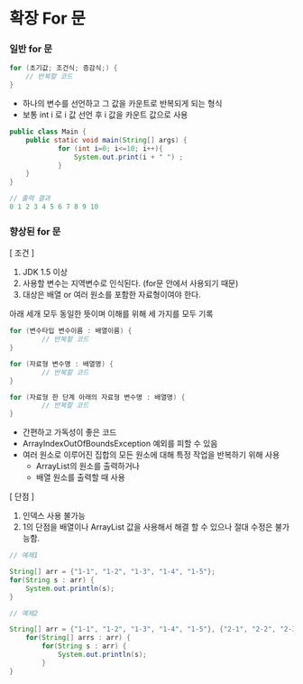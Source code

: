 # 확장 For 문

### 일반 for 문

```java
for (초기값; 조건식; 증감식;) {
	// 반복할 코드
}
```

- 하나의 변수를 선언하고 그 값을 카운트로 반복되게 되는 형식
- 보통 int i 로 i 값 선언 후 i 값을 카운트 값으로 사용

```java
public class Main {
	public static void main(String[] args) {
			for (int i=0; i<=10; i++){
				System.out.print(i + " ") ;
			}
	}
}
```

```java
// 출력 결과
0 1 2 3 4 5 6 7 8 9 10
```

### 향상된 for 문

[ 조건 ]

1. JDK 1.5 이상
2. 사용할 변수는 지역변수로 인식된다. (for문 안에서 사용되기 때문)
3. 대상은 배열 or 여러 원소를 포함한 자료형이여야 한다.

아래 세개 모두 동일한 뜻이며 이해를 위해 세 가지를 모두 기록

```java
for (변수타입 변수이름 : 배열이름) {
		// 반복할 코드
}
```

```java
for (자료형 변수명 : 배열명) {
		// 반복할 코드
}
```

```java
for (자료형 한 단계 아래의 자료형 변수명 : 배열명) {
		// 반복할 코드
}
```

- 간편하고 가독성이 좋은 코드
- ArrayIndexOutOfBoundsException 예외를 피할 수 있음
- 여러 원소로 이루어진 집합의 모든 원소에 대해 특정 작업을 반복하기 위해 사용
  - ArrayList의 원소를 출력하거나
  - 배열 원소를 출력할 때 사용

[ 단점 ]

1. 인덱스 사용 불가능
2. 1의 단점을 배열이나 ArrayList 값을 사용해서 해결 할 수 있으나 절대 수정은 불가능함.

```java
// 예제1

String[] arr = {"1-1", "1-2", "1-3", "1-4", "1-5"};
for(String s : arr) {
	System.out.println(s);
}
```

```java
// 예제2

String[] arr = {"1-1", "1-2", "1-3", "1-4", "1-5"}, {"2-1", "2-2", "2-3", "2-4", "2-5"}
	for(String[] arrs : arr) {
		for(String s : arr) {
			System.out.println(s);
		}
}
```
